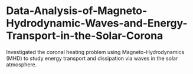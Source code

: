 # Data-Analysis-of-Magneto-Hydrodynamic-Waves-and-Energy-Transport-in-the-Solar-Corona
Investigated the coronal heating problem using Magneto-Hydrodynamics (MHD) to study energy transport and dissipation via waves in the solar atmosphere.
